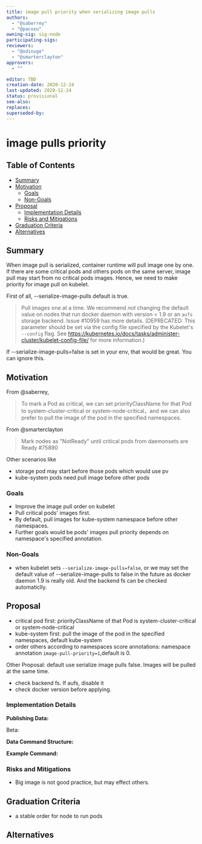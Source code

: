 ```yaml
---
title: image pull priority when serializing image pulls
authors:
  - "@saberrey"
  - "@pacoxu"
owning-sig: sig-node
participating-sigs:
reviewers:
  - "@odinuge"
  - "@smarterclayton"
approvers:
  - ""

editor: TBD
creation-date: 2020-12-24
last-updated: 2020-12-24
status: provisional
see-also:
replaces:
superseded-by:
---
```


# image pulls priority

## Table of Contents

<!-- toc -->
- [Summary](#summary)
- [Motivation](#motivation)
  - [Goals](#goals)
  - [Non-Goals](#non-goals)
- [Proposal](#proposal)
  - [Implementation Details](#implementation-details)
  - [Risks and Mitigations](#risks-and-mitigations)
- [Graduation Criteria](#graduation-criteria)
- [Alternatives](#alternatives)
<!-- /toc -->

## Summary

When image pull is serialized, container runtime will pull image one by one. If there are some critical pods and others pods on the same server, image pull may start from no critical pods images.
Hence, we need to make priority for image pull on kubelet.

First of all, --serialize-image-pulls default is true.
> Pull images one at a time. We recommend *not* changing the default value on nodes that run docker daemon with version < 1.9 or an `aufs` storage backend. Issue #10959 has more details. (DEPRECATED: This parameter should be set via the config file specified by the Kubelet's `--config` flag. See https://kubernetes.io/docs/tasks/administer-cluster/kubelet-config-file/ for more information.)

If --serialize-image-pulls=false is set in your env, that would be great. You can ignore this.

## Motivation

From @saberrey,
> To mark a Pod as critical, we can set priorityClassName for that Pod to system-cluster-critical or system-node-critical，and we can also prefer to pull the image of the pod in the specified namespaces.

From @smarterclayton
> Mark nodes as "NotReady" until critical pods from daemonsets are Ready #75890

Other scenarios like 
- storage pod may start before those pods which would use pv
- kube-system pods need pull image before other pods

### Goals

- Improve the image pull order on kubelet
- Pull critical pods' images first.
- By default, pull images for kube-system namespace before other namespaces. 
- Further goals would be pods' images pull priority depends  on namespace's specified annotation. 


### Non-Goals

- when kubelet sets `--serialize-image-pulls=false`, or we may set the default value of --serialize-image-pulls to false in the future as docker daemon 1.9 is really old. And the backend fs can be checked automaticlly.


## Proposal

- critical pod first: priorityClassName of that Pod is system-cluster-critical or system-node-critical
- kube-system first: pull the image of the pod in the specified namespaces, default kube-system
- order others according to namespaces score annotations: namespace annotation `image-pull-priority=1`,default is 0. 

Other Proposal:  default use serialize image pulls false. Images will be pulled at the same time.
- check backend fs. If aufs, disable it
- check docker version before applying.


### Implementation Details

**Publishing Data:**

Beta:  


**Data Command Structure:**


**Example Command:**



### Risks and Mitigations

- Big image is not good practice, but may effect others.

## Graduation Criteria

- a stable order for node to run pods

## Alternatives



